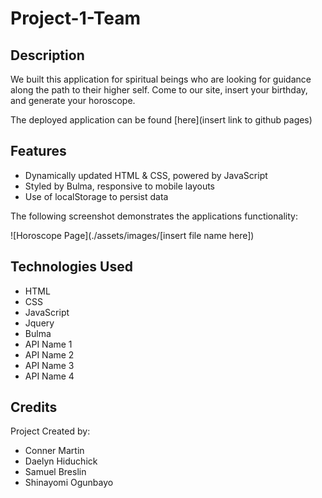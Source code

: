 # Project-1-Team

## Description

We built this application for spiritual beings who are looking for guidance along the path to their higher self. Come to our site, insert your birthday, and generate your horoscope.

The deployed application can be found [here](insert link to github pages)

## Features

* Dynamically updated HTML & CSS, powered by JavaScript
* Styled by Bulma, responsive to mobile layouts
* Use of localStorage to persist data

The following screenshot demonstrates the applications functionality:

![Horoscope Page](./assets/images/[insert file name here])

## Technologies Used

* HTML
* CSS
* JavaScript
* Jquery
* Bulma
* API Name 1
* API Name 2
* API Name 3
* API Name 4

## Credits

Project Created by:

* Conner Martin
* Daelyn Hiduchick
* Samuel Breslin
* Shinayomi Ogunbayo
